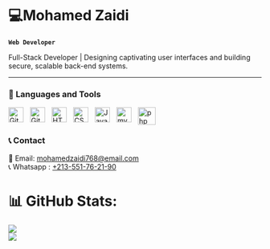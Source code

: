 # 💻Mohamed Zaidi

**`Web Developer`**

Full-Stack Developer | Designing captivating user interfaces and building secure, scalable back-end systems.

---

### 🧰 Languages and Tools

<img align="left" alt="Git" width="30px" style="padding-right:10px;" src="https://cdn.jsdelivr.net/gh/devicons/devicon/icons/git/git-original.svg" />
<img align="left" alt="GitHub" width="30px" style="padding-right:10px;" src="https://cdn.jsdelivr.net/gh/devicons/devicon/icons/github/github-original.svg" />
<img align="left" alt="HTML" width="30px" style="padding-right:10px;" src="https://cdn.jsdelivr.net/gh/devicons/devicon/icons/html5/html5-plain.svg" />
<img align="left" alt="CSS" width="30px" style="padding-right:10px;" src="https://cdn.jsdelivr.net/gh/devicons/devicon/icons/css3/css3-plain.svg" />
<img align="left" alt="JavaScript" width="30px" style="padding-right:10px;" src="https://cdn.jsdelivr.net/gh/devicons/devicon/icons/javascript/javascript-plain.svg" />
<img align="left" alt="mysql" width="30px" style="padding-right:10px;" src="https://cdn.jsdelivr.net/gh/devicons/devicon@latest/icons/mysql/mysql-original-wordmark.svg" />
<img align="left" alt="php" width="35px" style="padding-right:10px; " src="https://cdn.jsdelivr.net/gh/devicons/devicon@latest/icons/php/php-original.svg" />

<br>

#

### 📞 Contact

📧 Email: [mohamedzaidi768@email.com](mailto:mohamedzaidi768@email.com) <br>
📞 Whatsapp : [+213-551-76-21-90](https://wa.me/qr/CLJWMRP2Y2A5B1)

# 📊 GitHub Stats:
![](https://github-readme-streak-stats.herokuapp.com/?user=friizor&theme=dark&hide_border=false)<br/>
![](https://github-readme-stats.vercel.app/api/top-langs/?username=friizor&theme=dark&hide_border=false&include_all_commits=false&count_private=false&layout=compact)


